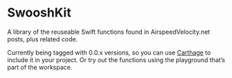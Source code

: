 SwooshKit
=========

A library of the reuseable Swift functions found in AirspeedVelocity.net posts, plus related code.

Currently being tagged with 0.0.x versions, so you can use [Carthage](https://github.com/Carthage/Carthage/) to include it in your project.  Or try out the functions using the playground that’s part of the workspace.
